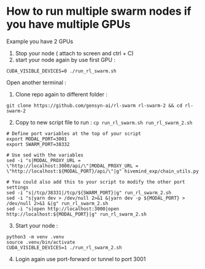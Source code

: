# How to run multiple swarm nodes if you have multiple GPUs

Example you have 2 GPUs

1. Stop your node ( attach to screen and ctrl + C)
2. start your node again by use first GPU : 

`CUDA_VISIBLE_DEVICES=0 ./run_rl_swarm.sh`

Open another terminal :
1. Clone repo again to different folder : 

`git clone https://github.com/gensyn-ai/rl-swarm rl-swarm-2 && cd rl-swarm-2`

2. Copy to new script file to run : `cp run_rl_swarm.sh run_rl_swarm_2.sh`

```
# Define port variables at the top of your script
export MODAL_PORT=3001
export SWARM_PORT=38332

# Use sed with the variables
sed -i "s|MODAL_PROXY_URL = \"http://localhost:3000/api/\"|MODAL_PROXY_URL = \"http://localhost:${MODAL_PORT}/api/\"|g" hivemind_exp/chain_utils.py

# You could also add this to your script to modify the other port settings
sed -i "s|/tcp/38331|/tcp/${SWARM_PORT}|g" run_rl_swarm_2.sh
sed -i "s|yarn dev > /dev/null 2>&1 &|yarn dev -p ${MODAL_PORT} > /dev/null 2>&1 &|g" run_rl_swarm_2.sh
sed -i "s|open http://localhost:3000|open http://localhost:${MODAL_PORT}|g" run_rl_swarm_2.sh
```
3. Start your node : 

```
python3 -m venv .venv
source .venv/bin/activate
CUDA_VISIBLE_DEVICES=1 ./run_rl_swarm_2.sh
```
4. Login again use port-forward or tunnel to port 3001

